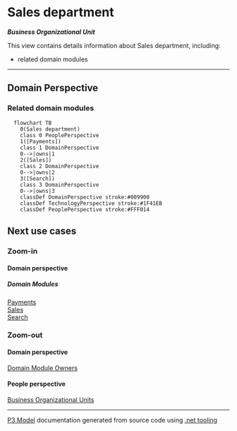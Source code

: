 ﻿
# Sales department

***Business Organizational Unit***  

This view contains details information about Sales department, including:
- related domain modules  

---



## Domain Perspective


### Related domain modules

```mermaid
  flowchart TB
    0(Sales department)
    class 0 PeoplePerspective
    1([Payments])
    class 1 DomainPerspective
    0-->|owns|1
    2([Sales])
    class 2 DomainPerspective
    0-->|owns|2
    3([Search])
    class 3 DomainPerspective
    0-->|owns|3
    classDef DomainPerspective stroke:#009900
    classDef TechnologyPerspective stroke:#1F41EB
    classDef PeoplePerspective stroke:#FFF014
```

## Next use cases


### Zoom-in


#### Domain perspective


##### Domain Modules

[Payments](../../Domain/Modules/Payments/Payments-module.md)  
[Sales](../../Domain/Modules/Sales/Sales-module.md)  
[Search](../../Domain/Modules/Search/Search-module.md)  

### Zoom-out


#### Domain perspective

[Domain Module Owners](../../Domain/Modules/ModuleOwners.md)  

#### People perspective

[Business Organizational Units](BusinessOrganizationalUnits.md)  

---

[P3 Model](https://github.com/P3-model/P3-model) documentation generated from source code using [.net tooling](https://github.com/P3-model/P3-model-dotnet)